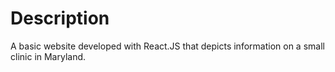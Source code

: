 # Description
A basic website developed with React.JS that depicts information on a small clinic in Maryland. 

